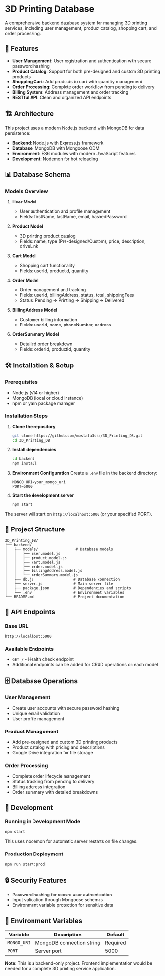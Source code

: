 # 3D Printing Database

A comprehensive backend database system for managing 3D printing services, including user management, product catalog, shopping cart, and order processing.

## 🚀 Features

- **User Management**: User registration and authentication with secure password hashing
- **Product Catalog**: Support for both pre-designed and custom 3D printing products
- **Shopping Cart**: Add products to cart with quantity management
- **Order Processing**: Complete order workflow from pending to delivery
- **Billing System**: Address management and order tracking
- **RESTful API**: Clean and organized API endpoints

## 🏗️ Architecture

This project uses a modern Node.js backend with MongoDB for data persistence:

- **Backend**: Node.js with Express.js framework
- **Database**: MongoDB with Mongoose ODM
- **Environment**: ES6 modules with modern JavaScript features
- **Development**: Nodemon for hot reloading

## 📊 Database Schema

### Models Overview

1. **User Model**

   - User authentication and profile management
   - Fields: firstName, lastName, email, hashedPassword

2. **Product Model**

   - 3D printing product catalog
   - Fields: name, type (Pre-designed/Custom), price, description, driveLink

3. **Cart Model**

   - Shopping cart functionality
   - Fields: userId, productId, quantity

4. **Order Model**

   - Order management and tracking
   - Fields: userId, billingAddress, status, total, shippingFees
   - Status: Pending → Printing → Shipping → Delivered

5. **BillingAddress Model**

   - Customer billing information
   - Fields: userId, name, phoneNumber, address

6. **OrderSummary Model**
   - Detailed order breakdown
   - Fields: orderId, productId, quantity

## 🛠️ Installation & Setup

### Prerequisites

- Node.js (v14 or higher)
- MongoDB (local or cloud instance)
- npm or yarn package manager

### Installation Steps

1. **Clone the repository**

   ```bash
   git clone https://github.com/mostafa3ssa/3D_Printing_DB.git
   cd 3D_Printing_DB
   ```

2. **Install dependencies**

   ```bash
   cd backend
   npm install
   ```

3. **Environment Configuration**
   Create a `.env` file in the backend directory:

   ```env
   MONGO_URI=your_mongo_uri
   PORT=5000
   ```

4. **Start the development server**
   ```bash
   npm start
   ```

The server will start on `http://localhost:5000` (or your specified PORT).

## 📁 Project Structure

```
3D_Printing_DB/
├── backend/
│   ├── models/                 # Database models
│   │   ├── user.model.js
│   │   ├── product.model.js
│   │   ├── cart.model.js
│   │   ├── order.model.js
│   │   ├── billingAddress.model.js
│   │   └── orderSummary.model.js
│   ├── db.js                  # Database connection
│   ├── server.js              # Main server file
│   ├── package.json           # Dependencies and scripts
│   └── .env                   # Environment variables
└── README.md                  # Project documentation
```

## 🔧 API Endpoints

### Base URL

```
http://localhost:5000
```

### Available Endpoints

- `GET /` - Health check endpoint
- Additional endpoints can be added for CRUD operations on each model

## 🗄️ Database Operations

### User Management

- Create user accounts with secure password hashing
- Unique email validation
- User profile management

### Product Management

- Add pre-designed and custom 3D printing products
- Product catalog with pricing and descriptions
- Google Drive integration for file storage

### Order Processing

- Complete order lifecycle management
- Status tracking from pending to delivery
- Billing address integration
- Order summary with detailed breakdowns

## 🚀 Development

### Running in Development Mode

```bash
npm start
```

This uses nodemon for automatic server restarts on file changes.

### Production Deployment

```bash
npm run start:prod
```

## 🔒 Security Features

- Password hashing for secure user authentication
- Input validation through Mongoose schemas
- Environment variable protection for sensitive data

## 📝 Environment Variables

| Variable    | Description               | Default  |
| ----------- | ------------------------- | -------- |
| `MONGO_URI` | MongoDB connection string | Required |
| `PORT`      | Server port               | 5000     |

**Note**: This is a backend-only project. Frontend implementation would be needed for a complete 3D printing service application.
